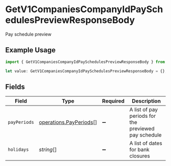 # GetV1CompaniesCompanyIdPaySchedulesPreviewResponseBody

Pay schedule preview

## Example Usage

```typescript
import { GetV1CompaniesCompanyIdPaySchedulesPreviewResponseBody } from "gusto_embedded/models/operations";

let value: GetV1CompaniesCompanyIdPaySchedulesPreviewResponseBody = {};
```

## Fields

| Field                                                            | Type                                                             | Required                                                         | Description                                                      |
| ---------------------------------------------------------------- | ---------------------------------------------------------------- | ---------------------------------------------------------------- | ---------------------------------------------------------------- |
| `payPeriods`                                                     | [operations.PayPeriods](../../models/operations/payperiods.md)[] | :heavy_minus_sign:                                               | A list of pay periods for the previewed pay schedule             |
| `holidays`                                                       | *string*[]                                                       | :heavy_minus_sign:                                               | A list of dates for bank closures                                |